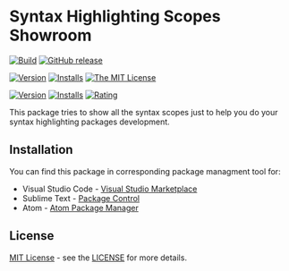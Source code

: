 # Syntax Highlighting Scopes Showroom

[![Build](https://github.com/baleyko/syntax-highlighting-scopes-showroom/workflows/Lint/badge.svg)][GH-LINT-WORKFLOW]
[![GitHub release](https://img.shields.io/github/release/baleyko/syntax-highlighting-scopes-showroom.svg)][GH-RELEASES]

[![Version](https://img.shields.io/apm/v/syntax-highlighting-scopes-showroom)][APM-VERSION]
[![Installs](https://img.shields.io/apm/dm/syntax-highlighting-scopes-showroom)][APM-INSTALLS]
[![The MIT License](https://img.shields.io/badge/license-MIT-orange.svg)][MIT]

[![Version][VSCODE-VERSION]](VSCODE-LINK)
[![Installs][VSCODE-INSTALLS]](VSCODE-LINK)
[![Rating][VSCODE-RATING]](VSCODE-LINK)

This package tries to show all the syntax scopes just to help you do your
syntax highlighting packages development.

## Installation

You can find this package in corresponding package managment tool for:

- Visual Studio Code - [Visual Studio Marketplace][VSCode Merketplace]
- Sublime Text - [Package Control][Sublime Package Control]
- Atom - [Atom Package Manager][Atom Package Manager]

[VSCode Merketplace]: https://marketplace.visualstudio.com/items?itemName=baleiko.syntax-highlighting-scopes-showroom
[Sublime Package Control]: https://packagecontrol.io/installation
[Atom Package Manager]: https://atom.io/packages/syntax-highlighting-scopes-showroom

## License

[MIT License][MIT] - see the [LICENSE][LICENSE.md] for more details.

[MIT]: <https://opensource.org/licenses/MIT>
[LICENSE.md]: <https://github.com/baleyko/vscode-b-syntax-highlighting/blob/master/LICENSE.md>
[GH-RELEASES]: <https://github.com/baleyko/syntax-highlighting-scopes-showroom/releases>
[GH-LINT-WORKFLOW]: <https://github.com/baleyko/syntax-highlighting-scopes-showroom/actions?query=workflow%3ALint>
[APM-VERSION]: <https://atom.io/packages/syntax-highlighting-scopes-showroom>
[APM-INSTALLS]: <https://atom.io/packages/syntax-highlighting-scopes-showroom>
[VSCODE-LINK]: <https://marketplace.visualstudio.com/items?itemName=baleiko.syntax-highlighting-scopes-showroom>
[VSCODE-VERSION]: <https://vsmarketplacebadge.apphb.com/version/baleiko.syntax-highlighting-scopes-showroom.svg>
[VSCODE-INSTALLS]: <https://vsmarketplacebadge.apphb.com/installs-short/baleiko.syntax-highlighting-scopes-showroom.svg>
[VSCODE-RATING]: <https://vsmarketplacebadge.apphb.com/rating-short/baleiko.syntax-highlighting-scopes-showroom.svg>
